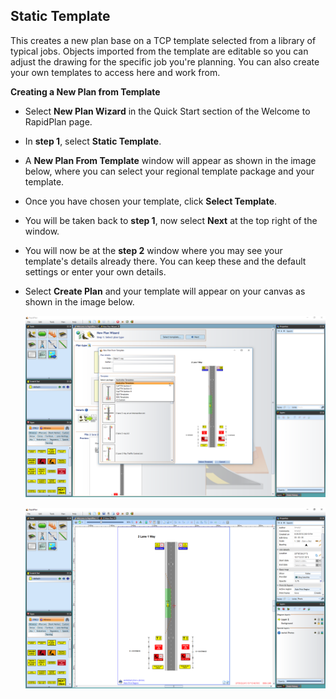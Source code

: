 ## Static Template

This creates a new plan base on a TCP template selected from a library of typical jobs. Objects imported from the template are editable so you can adjust the drawing for the specific job you're planning. You can also create your own templates to access here and work from.

**Creating a New Plan from Template**

 - Select **New Plan Wizard** in the Quick Start section of the Welcome to RapidPlan page.
 - In **step 1**, select **Static Template**.
 - A **New Plan From Template** window will appear as shown in the image below, where you can select your regional template package and your template.
 - Once you have chosen your template, click **Select Template**.
 - You will be taken back to **step 1**, now select **Next** at the top right of the window.
 - You will now be at the **step 2** window where you may see your template's details already there. You can keep these and the default settings or enter your own details.
 - Select **Create Plan** and your template will appear on your canvas  as shown in the image below.

    ![New_Plan_From_Template](./assets/New_Plan_From_Template.png)

    ![Canvas_Plan_From_Template](./assets/Canvas_Plan_From_Template.png)